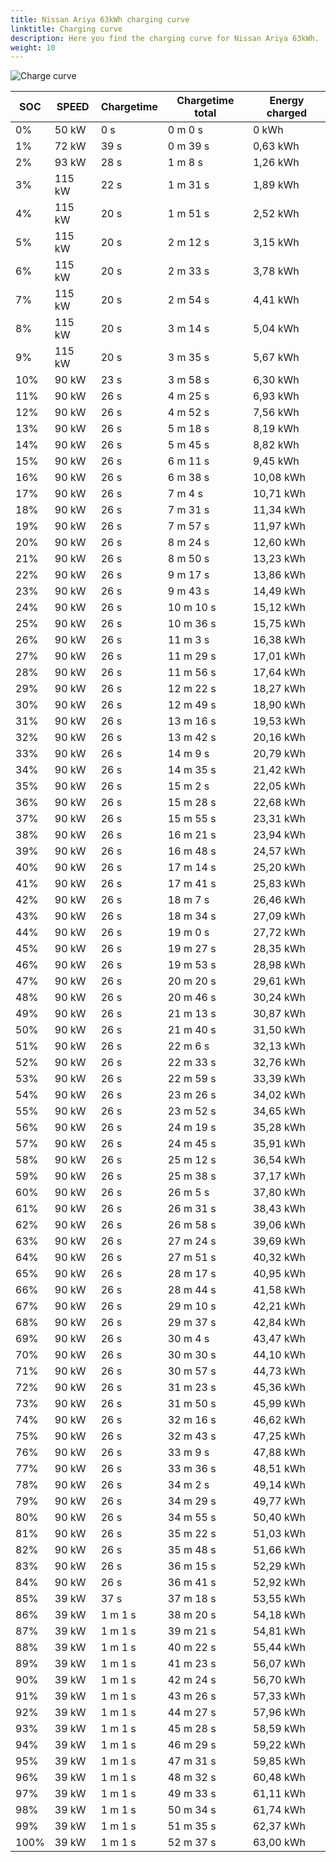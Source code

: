```yaml
---
title: Nissan Ariya 63kWh charging curve
linktitle: Charging curve
description: Here you find the charging curve for Nissan Ariya 63kWh. 
weight: 10
---
```

<!-- markdownlint-disable MD033 -->
![Charge curve](../chargingcurve.svg  "Charging curve")




|SOC | SPEED|Chargetime | Chargetime total | Energy charged |
|-----|-----|-----|-----|-----|
|0%|50 kW|  0 s|  0 m 0 s |0 kWh |
|1%|72 kW|  39 s|  0 m 39 s |0,63 kWh |
|2%|93 kW|  28 s|  1 m 8 s |1,26 kWh |
|3%|115 kW|  22 s|  1 m 31 s |1,89 kWh |
|4%|115 kW|  20 s|  1 m 51 s |2,52 kWh |
|5%|115 kW|  20 s|  2 m 12 s |3,15 kWh |
|6%|115 kW|  20 s|  2 m 33 s |3,78 kWh |
|7%|115 kW|  20 s|  2 m 54 s |4,41 kWh |
|8%|115 kW|  20 s|  3 m 14 s |5,04 kWh |
|9%|115 kW|  20 s|  3 m 35 s |5,67 kWh |
|10%|90 kW|  23 s|  3 m 58 s |6,30 kWh |
|11%|90 kW|  26 s|  4 m 25 s |6,93 kWh |
|12%|90 kW|  26 s|  4 m 52 s |7,56 kWh |
|13%|90 kW|  26 s|  5 m 18 s |8,19 kWh |
|14%|90 kW|  26 s|  5 m 45 s |8,82 kWh |
|15%|90 kW|  26 s|  6 m 11 s |9,45 kWh |
|16%|90 kW|  26 s|  6 m 38 s |10,08 kWh |
|17%|90 kW|  26 s|  7 m 4 s |10,71 kWh |
|18%|90 kW|  26 s|  7 m 31 s |11,34 kWh |
|19%|90 kW|  26 s|  7 m 57 s |11,97 kWh |
|20%|90 kW|  26 s|  8 m 24 s |12,60 kWh |
|21%|90 kW|  26 s|  8 m 50 s |13,23 kWh |
|22%|90 kW|  26 s|  9 m 17 s |13,86 kWh |
|23%|90 kW|  26 s|  9 m 43 s |14,49 kWh |
|24%|90 kW|  26 s|  10 m 10 s |15,12 kWh |
|25%|90 kW|  26 s|  10 m 36 s |15,75 kWh |
|26%|90 kW|  26 s|  11 m 3 s |16,38 kWh |
|27%|90 kW|  26 s|  11 m 29 s |17,01 kWh |
|28%|90 kW|  26 s|  11 m 56 s |17,64 kWh |
|29%|90 kW|  26 s|  12 m 22 s |18,27 kWh |
|30%|90 kW|  26 s|  12 m 49 s |18,90 kWh |
|31%|90 kW|  26 s|  13 m 16 s |19,53 kWh |
|32%|90 kW|  26 s|  13 m 42 s |20,16 kWh |
|33%|90 kW|  26 s|  14 m 9 s |20,79 kWh |
|34%|90 kW|  26 s|  14 m 35 s |21,42 kWh |
|35%|90 kW|  26 s|  15 m 2 s |22,05 kWh |
|36%|90 kW|  26 s|  15 m 28 s |22,68 kWh |
|37%|90 kW|  26 s|  15 m 55 s |23,31 kWh |
|38%|90 kW|  26 s|  16 m 21 s |23,94 kWh |
|39%|90 kW|  26 s|  16 m 48 s |24,57 kWh |
|40%|90 kW|  26 s|  17 m 14 s |25,20 kWh |
|41%|90 kW|  26 s|  17 m 41 s |25,83 kWh |
|42%|90 kW|  26 s|  18 m 7 s |26,46 kWh |
|43%|90 kW|  26 s|  18 m 34 s |27,09 kWh |
|44%|90 kW|  26 s|  19 m 0 s |27,72 kWh |
|45%|90 kW|  26 s|  19 m 27 s |28,35 kWh |
|46%|90 kW|  26 s|  19 m 53 s |28,98 kWh |
|47%|90 kW|  26 s|  20 m 20 s |29,61 kWh |
|48%|90 kW|  26 s|  20 m 46 s |30,24 kWh |
|49%|90 kW|  26 s|  21 m 13 s |30,87 kWh |
|50%|90 kW|  26 s|  21 m 40 s |31,50 kWh |
|51%|90 kW|  26 s|  22 m 6 s |32,13 kWh |
|52%|90 kW|  26 s|  22 m 33 s |32,76 kWh |
|53%|90 kW|  26 s|  22 m 59 s |33,39 kWh |
|54%|90 kW|  26 s|  23 m 26 s |34,02 kWh |
|55%|90 kW|  26 s|  23 m 52 s |34,65 kWh |
|56%|90 kW|  26 s|  24 m 19 s |35,28 kWh |
|57%|90 kW|  26 s|  24 m 45 s |35,91 kWh |
|58%|90 kW|  26 s|  25 m 12 s |36,54 kWh |
|59%|90 kW|  26 s|  25 m 38 s |37,17 kWh |
|60%|90 kW|  26 s|  26 m 5 s |37,80 kWh |
|61%|90 kW|  26 s|  26 m 31 s |38,43 kWh |
|62%|90 kW|  26 s|  26 m 58 s |39,06 kWh |
|63%|90 kW|  26 s|  27 m 24 s |39,69 kWh |
|64%|90 kW|  26 s|  27 m 51 s |40,32 kWh |
|65%|90 kW|  26 s|  28 m 17 s |40,95 kWh |
|66%|90 kW|  26 s|  28 m 44 s |41,58 kWh |
|67%|90 kW|  26 s|  29 m 10 s |42,21 kWh |
|68%|90 kW|  26 s|  29 m 37 s |42,84 kWh |
|69%|90 kW|  26 s|  30 m 4 s |43,47 kWh |
|70%|90 kW|  26 s|  30 m 30 s |44,10 kWh |
|71%|90 kW|  26 s|  30 m 57 s |44,73 kWh |
|72%|90 kW|  26 s|  31 m 23 s |45,36 kWh |
|73%|90 kW|  26 s|  31 m 50 s |45,99 kWh |
|74%|90 kW|  26 s|  32 m 16 s |46,62 kWh |
|75%|90 kW|  26 s|  32 m 43 s |47,25 kWh |
|76%|90 kW|  26 s|  33 m 9 s |47,88 kWh |
|77%|90 kW|  26 s|  33 m 36 s |48,51 kWh |
|78%|90 kW|  26 s|  34 m 2 s |49,14 kWh |
|79%|90 kW|  26 s|  34 m 29 s |49,77 kWh |
|80%|90 kW|  26 s|  34 m 55 s |50,40 kWh |
|81%|90 kW|  26 s|  35 m 22 s |51,03 kWh |
|82%|90 kW|  26 s|  35 m 48 s |51,66 kWh |
|83%|90 kW|  26 s|  36 m 15 s |52,29 kWh |
|84%|90 kW|  26 s|  36 m 41 s |52,92 kWh |
|85%|39 kW|  37 s|  37 m 18 s |53,55 kWh |
|86%|39 kW| 1 m 1 s|  38 m 20 s |54,18 kWh |
|87%|39 kW| 1 m 1 s|  39 m 21 s |54,81 kWh |
|88%|39 kW| 1 m 1 s|  40 m 22 s |55,44 kWh |
|89%|39 kW| 1 m 1 s|  41 m 23 s |56,07 kWh |
|90%|39 kW| 1 m 1 s|  42 m 24 s |56,70 kWh |
|91%|39 kW| 1 m 1 s|  43 m 26 s |57,33 kWh |
|92%|39 kW| 1 m 1 s|  44 m 27 s |57,96 kWh |
|93%|39 kW| 1 m 1 s|  45 m 28 s |58,59 kWh |
|94%|39 kW| 1 m 1 s|  46 m 29 s |59,22 kWh |
|95%|39 kW| 1 m 1 s|  47 m 31 s |59,85 kWh |
|96%|39 kW| 1 m 1 s|  48 m 32 s |60,48 kWh |
|97%|39 kW| 1 m 1 s|  49 m 33 s |61,11 kWh |
|98%|39 kW| 1 m 1 s|  50 m 34 s |61,74 kWh |
|99%|39 kW| 1 m 1 s|  51 m 35 s |62,37 kWh |
|100%|39 kW| 1 m 1 s|  52 m 37 s |63,00 kWh |
